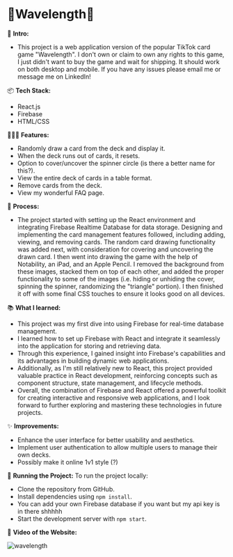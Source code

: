 # 🌊Wavelength🌊

👋 **Intro:**
- This project is a web application version of the popular TikTok card game "Wavelength". I don't own or claim to own any rights to this game, I just didn't want to buy the game and wait for shipping. It should work on both desktop and mobile. If you have any issues please email me or message me on LinkedIn!

📦 **Tech Stack:**
- React.js
- Firebase
- HTML/CSS

👩🏽‍🍳 **Features:**
- Randomly draw a card from the deck and display it.
- When the deck runs out of cards, it resets.
- Option to cover/uncover the spinner circle (is there a better name for this?).
- View the entire deck of cards in a table format.
- Remove cards from the deck.
- View my wonderful FAQ page.

💭 **Process:**
- The project started with setting up the React environment and integrating Firebase Realtime Database for data storage. Designing and implementing the card management features followed, including adding, viewing, and removing cards. The random card drawing functionality was added next, with consideration for covering and uncovering the drawn card. I then went into drawing the game with the help of Notability, an iPad, and an Apple Pencil. I removed the background from these images, stacked them on top of each other, and added the proper functionality to some of the images (i.e. hiding or unhiding the cover, spinning the spinner, randomizing the "triangle" portion). I then finished it off with some final CSS touches to ensure it looks good on all devices.

📚 **What I learned:**
- This project was my first dive into using Firebase for real-time database management. 
- I learned how to set up Firebase with React and integrate it seamlessly into the application for storing and retrieving data. 
- Through this experience, I gained insight into Firebase's capabilities and its advantages in building dynamic web applications. 
- Additionally, as I'm still relatively new to React, this project provided valuable practice in React development, reinforcing concepts such as component structure, state management, and lifecycle methods. 
- Overall, the combination of Firebase and React offered a powerful toolkit for creating interactive and responsive web applications, and I look forward to further exploring and mastering these technologies in future projects.

✨ **Improvements:**
- Enhance the user interface for better usability and aesthetics.
- Implement user authentication to allow multiple users to manage their own decks.
- Possibly make it online 1v1 style (?)

🚦 **Running the Project:**
To run the project locally:
- Clone the repository from GitHub.
- Install dependencies using `npm install`.
- You can add your own Firebase database if you want but my api key is in there shhhhh
- Start the development server with `npm start`.

📸 **Video of the Website:**

![wavelength](https://github.com/connor-jason/Wavelength/assets/99488409/a725a991-e73a-40e5-ab44-def8915bd7ad)
